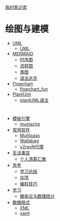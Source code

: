 [我的笔记库](README.md)
# 绘图与建模
  * [UML]()
    * [UML](./0.绘图与建模_UML/UML.md)
  * [MERMAID](./1.绘图与建模_MERMAID/README.md)
    * [时序图](./1.绘图与建模_MERMAID/时序图.md)
    * [流程图](./1.绘图与建模_MERMAID/流程图.md)
    * [类图](./1.绘图与建模_MERMAID/类图.md)
    * [语法总览](./1.绘图与建模_MERMAID/语法总览.md)
  * [Flowchart]()
    * [flowchart_fun](./2.绘图与建模_Flowchart/flowchart_fun.md)
  * [PlantUml]()
    * [plantUML语法](./3.绘图与建模_PlantUml/plantUML语法.md)

# 
  * [模板引擎](./4.模板引擎/README.md)
    * [mustache](./4.模板引擎/mustache/README.md)
  * [常用软件]()
    * [Multipass](./5.常用软件/Multipass.md)
    * [Wallabag](./5.常用软件/Wallabag.md)
    * [v2rayN代理](./5.常用软件/v2rayN代理.md)
  * [生活事宜]()
    * [个人清算汇缴](./6.生活事宜/个人清算汇缴.md)
  * [思考](./7.思考/README.md)
    * [学习总结](./7.思考/学习总结.md)
    * [杂项](./7.思考/杂项.md)
    * [编程技巧](./7.思考/编程技巧.md)
  * [学习]()
    * [概率论与数理统计](./8.学习/概率论与数理统计.md)
  * [数据格式]()
    * [XML](./9.数据格式/XML.md)
    * [yaml](./9.数据格式/yaml.md)

